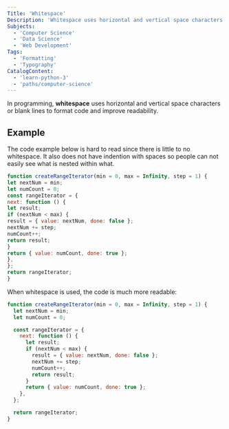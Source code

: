 ```yaml
---
Title: 'Whitespace'
Description: 'Whitespace uses horizontal and vertical space characters or blank lines to format code and improve readability.'
Subjects:
  - 'Computer Science'
  - 'Data Science'
  - 'Web Development'
Tags:
  - 'Formatting'
  - 'Typography'
CatalogContent:
  - 'learn-python-3'
  - 'paths/computer-science'
---
```


In programming, **whitespace** uses horizontal and vertical space characters or blank lines to format code and improve readability.

## Example

The code example below is hard to read since there is little to no whitespace. It also does not have indention with spaces so people can not easily see what is nested within what.

<!-- prettier-ignore-start -->

```js
function createRangeIterator(min = 0, max = Infinity, step = 1) {
let nextNum = min;
let numCount = 0;
const rangeIterator = {
next: function () {
let result;
if (nextNum < max) {
result = { value: nextNum, done: false };
nextNum += step;
numCount++;
return result;
}
return { value: numCount, done: true };
},
};
return rangeIterator;
}
```

<!-- prettier-ignore-end -->

When whitespace is used, the code is much more readable:

```js
function createRangeIterator(min = 0, max = Infinity, step = 1) {
  let nextNum = min;
  let numCount = 0;

  const rangeIterator = {
    next: function () {
      let result;
      if (nextNum < max) {
        result = { value: nextNum, done: false };
        nextNum += step;
        numCount++;
        return result;
      }
      return { value: numCount, done: true };
    },
  };

  return rangeIterator;
}
```
